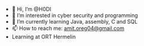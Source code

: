 - 👋 Hi, I’m @H0DI
- 👀 I’m interested in cyber security and programming 
- 🌱 I’m currently learning Java, assembly, C and SQL
- 📫 How to reach me: amit.oreg04@gmail.com
- Learning at ORT Hermelin

<!---
H0DI/H0DI is a ✨ special ✨ repository because its `README.md` (this file) appears on your GitHub profile.
You can click the Preview link to take a look at your changes.
--->
